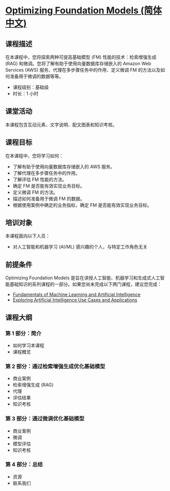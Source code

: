 # [Optimizing Foundation Models (简体中文)](https://explore.skillbuilder.aws/learn/course/external/view/elearning/19823/Optimizing-Foundation-Models-Simplified-Chinese-)

## 课程描述
在本课程中，您将探索两种可提高基础模型 (FM) 性能的技术：检索增强生成 (RAG) 和微调。您将了解有助于使用向量数据库存储嵌入的 Amazon Web Services (AWS) 服务、代理在多步骤任务中的作用、定义微调 FM 的方法以及如何准备用于微调的数据等等。
* 课程级别：基础级
* 时长：1 小时

## 课堂活动
本课程包含互动元素、文字说明、配文图表和知识考核。

## 课程目标
在本课程中，您将学习如何：
* 了解有助于使用向量数据库存储嵌入的 AWS 服务。
* 了解代理在多步骤任务中的作用。
* 了解评估 FM 性能的方法。
* 确定 FM 是否能有效实现业务目标。
* 定义微调 FM 的方法。
* 描述如何准备用于微调 FM 的数据。
* 根据使用案例中确定的业务指标，确定 FM 是否能有效实现业务目标。

## 培训对象
本课程面向以下人员：
* 对人工智能和机器学习 (AI/ML) 感兴趣的个人，与特定工作角色无关

## 前提条件
Optimizing Foundation Models 是旨在讲授人工智能、机器学习和生成式人工智能基础知识的系列课程的一部分。如果您尚未完成以下两门课程，建议您完成：
* [Fundamentals of Machine Learning and Artificial Intelligence](./Fundamentals_of_Machine_Learning_and_Artificial_Intelligence.md)
* [Exploring Artificial Intelligence Use Cases and Applications](./Exploring_Artificial_Intelligence_Use_Cases_and_Applications.md)


## 课程大纲
### 第 1 部分：简介
* 如何学习本课程
* 课程概览

### 第 2 部分：通过检索增强生成优化基础模型
* 商业案例
* 检索增强生成 (RAG)
* 代理
* 评估结果
* 知识考核

### 第 3 部分：通过微调优化基础模型
* 商业案例
* 微调
* 模型评估
* 知识考核
### 第 4 部分：总结
* 资源
* 联系我们